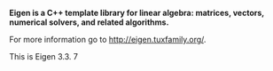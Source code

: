 **Eigen is a C++ template library for linear algebra: matrices, vectors, numerical solvers, and related algorithms.**

For more information go to http://eigen.tuxfamily.org/.

This is Eigen 3.3. 7
